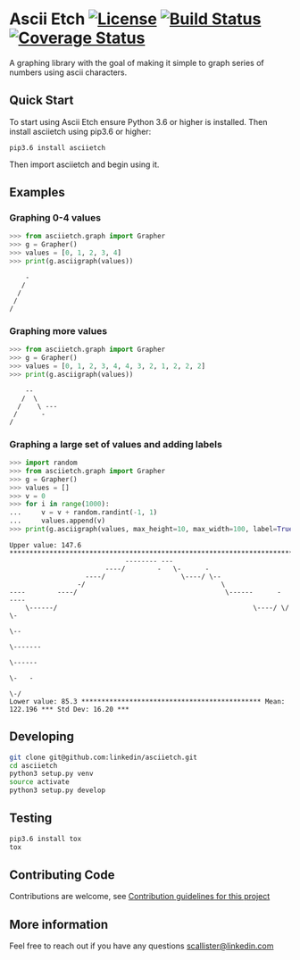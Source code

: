# Ascii Etch [![License](https://img.shields.io/badge/License-BSD%202--Clause-orange.svg)](https://opensource.org/licenses/BSD-2-Clause) [![Build Status](https://travis-ci.org/linkedin/asciietch.svg?branch=master)](https://travis-ci.org/linkedin/asciietch) [![Coverage Status](https://coveralls.io/repos/github/linkedin/asciietch/badge.svg)](https://coveralls.io/github/linkedin/asciietch)
A graphing library with the goal of making it simple to graph series of numbers using ascii characters.

## Quick Start
To start using Ascii Etch ensure Python 3.6 or higher is installed. Then install asciietch using pip3.6 or higher:
```
pip3.6 install asciietch
```
Then import asciietch and begin using it.
## Examples
### Graphing 0-4 values
```python
>>> from asciietch.graph import Grapher
>>> g = Grapher()
>>> values = [0, 1, 2, 3, 4]
>>> print(g.asciigraph(values))
```
```
    -
   /
  /
 /
/
```
### Graphing more values
```python
>>> from asciietch.graph import Grapher
>>> g = Grapher()
>>> values = [0, 1, 2, 3, 4, 4, 3, 2, 1, 2, 2, 2]
>>> print(g.asciigraph(values))
```
```
    --
   /  \
  /    \ ---
 /      -
/
```
### Graphing a large set of values and adding labels
```python
>>> import random
>>> from asciietch.graph import Grapher
>>> g = Grapher()
>>> values = []
>>> v = 0
>>> for i in range(1000):
...     v = v + random.randint(-1, 1)
...     values.append(v)
>>> print(g.asciigraph(values, max_height=10, max_width=100, label=True))
```
```
Upper value: 147.6 *********************************************************************************
                             -------- ---                                                           
                        ----/        -   \-      -                                                  
                   ----/                   \----/ \--                                               
                 -/                                  \                                              
----        ----/                                     \------      -  ----                          
    \------/                                                 \----/ \/    \-                        
                                                                            \--                     
                                                                               \-------             
                                                                                       \------      
                                                                                              \-   -
                                                                                                \-/ 
Lower value: 85.3 ********************************************* Mean: 122.196 *** Std Dev: 16.20 ***
```

## Developing

```sh
git clone git@github.com:linkedin/asciietch.git
cd asciietch
python3 setup.py venv
source activate
python3 setup.py develop
```

## Testing

```sh
pip3.6 install tox
tox
```

## Contributing Code
Contributions are welcome, see [Contribution guidelines for this project](CONTRIBUTING.md)

## More information
Feel free to reach out if you have any questions [scallister@linkedin.com](mailto:scallister@linkedin.com)
